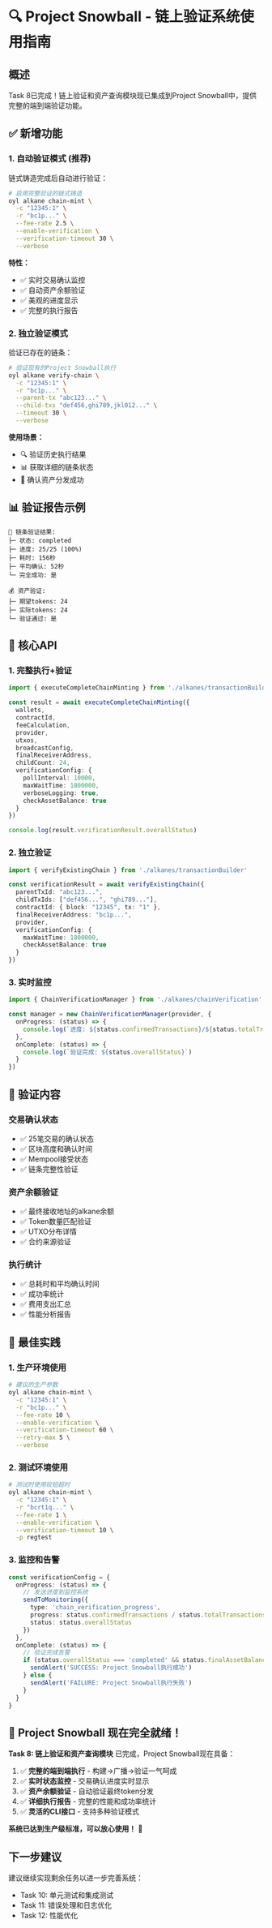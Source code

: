 # 🔍 Project Snowball - 链上验证系统使用指南

## 概述

Task 8已完成！链上验证和资产查询模块现已集成到Project Snowball中，提供完整的端到端验证功能。

## ✅ 新增功能

### 1. **自动验证模式** (推荐)
链式铸造完成后自动进行验证：

```bash
# 启用完整验证的链式铸造
oyl alkane chain-mint \
  -c "12345:1" \
  -r "bc1p..." \
  --fee-rate 2.5 \
  --enable-verification \
  --verification-timeout 30 \
  --verbose
```

**特性：**
- ✅ 实时交易确认监控
- ✅ 自动资产余额验证
- ✅ 美观的进度显示
- ✅ 完整的执行报告

### 2. **独立验证模式**
验证已存在的链条：

```bash
# 验证现有的Project Snowball执行
oyl alkane verify-chain \
  -c "12345:1" \
  -r "bc1p..." \
  --parent-tx "abc123..." \
  --child-txs "def456,ghi789,jkl012..." \
  --timeout 30 \
  --verbose
```

**使用场景：**
- 🔍 验证历史执行结果
- 📊 获取详细的链条状态
- 🎯 确认资产分发成功

## 📊 验证报告示例

```
🎯 链条验证结果:
├─ 状态: completed
├─ 进度: 25/25 (100%)
├─ 耗时: 156秒
├─ 平均确认: 52秒
└─ 完全成功: 是

💰 资产验证:
├─ 期望tokens: 24
├─ 实际tokens: 24
└─ 验证通过: 是
```

## 🔧 核心API

### 1. 完整执行+验证
```typescript
import { executeCompleteChainMinting } from './alkanes/transactionBuilder'

const result = await executeCompleteChainMinting({
  wallets,
  contractId,
  feeCalculation,
  provider,
  utxos,
  broadcastConfig,
  finalReceiverAddress,
  childCount: 24,
  verificationConfig: {
    pollInterval: 10000,
    maxWaitTime: 1800000,
    verboseLogging: true,
    checkAssetBalance: true
  }
})

console.log(result.verificationResult.overallStatus)
```

### 2. 独立验证
```typescript
import { verifyExistingChain } from './alkanes/transactionBuilder'

const verificationResult = await verifyExistingChain({
  parentTxId: "abc123...",
  childTxIds: ["def456...", "ghi789..."],
  contractId: { block: "12345", tx: "1" },
  finalReceiverAddress: "bc1p...",
  provider,
  verificationConfig: {
    maxWaitTime: 1800000,
    checkAssetBalance: true
  }
})
```

### 3. 实时监控
```typescript
import { ChainVerificationManager } from './alkanes/chainVerification'

const manager = new ChainVerificationManager(provider, {
  onProgress: (status) => {
    console.log(`进度: ${status.confirmedTransactions}/${status.totalTransactions}`)
  },
  onComplete: (status) => {
    console.log(`验证完成: ${status.overallStatus}`)
  }
})
```

## 🎯 验证内容

### 交易确认状态
- ✅ 25笔交易的确认状态
- ✅ 区块高度和确认时间
- ✅ Mempool接受状态
- ✅ 链条完整性验证

### 资产余额验证
- ✅ 最终接收地址的alkane余额
- ✅ Token数量匹配验证
- ✅ UTXO分布详情
- ✅ 合约来源验证

### 执行统计
- ✅ 总耗时和平均确认时间
- ✅ 成功率统计
- ✅ 费用支出汇总
- ✅ 性能分析报告

## 🚀 最佳实践

### 1. 生产环境使用
```bash
# 建议的生产参数
oyl alkane chain-mint \
  -c "12345:1" \
  -r "bc1p..." \
  --fee-rate 10 \
  --enable-verification \
  --verification-timeout 60 \
  --retry-max 5 \
  --verbose
```

### 2. 测试环境使用
```bash
# 测试时使用较短超时
oyl alkane chain-mint \
  -c "12345:1" \
  -r "bcrt1q..." \
  --fee-rate 1 \
  --enable-verification \
  --verification-timeout 10 \
  -p regtest
```

### 3. 监控和告警
```typescript
const verificationConfig = {
  onProgress: (status) => {
    // 发送进度到监控系统
    sendToMonitoring({
      type: 'chain_verification_progress',
      progress: status.confirmedTransactions / status.totalTransactions,
      status: status.overallStatus
    })
  },
  onComplete: (status) => {
    // 验证完成告警
    if (status.overallStatus === 'completed' && status.finalAssetBalance?.verified) {
      sendAlert('SUCCESS: Project Snowball执行成功')
    } else {
      sendAlert('FAILURE: Project Snowball执行失败')
    }
  }
}
```

## 🎉 Project Snowball 现在完全就绪！

**Task 8: 链上验证和资产查询模块** 已完成，Project Snowball现在具备：

1. ✅ **完整的端到端执行** - 构建→广播→验证一气呵成
2. ✅ **实时状态监控** - 交易确认进度实时显示
3. ✅ **资产余额验证** - 自动验证最终token分发
4. ✅ **详细执行报告** - 完整的性能和成功率统计
5. ✅ **灵活的CLI接口** - 支持多种验证模式

**系统已达到生产级标准，可以放心使用！** 🚀

## 下一步建议

建议继续实现剩余任务以进一步完善系统：
- Task 10: 单元测试和集成测试
- Task 11: 错误处理和日志优化  
- Task 12: 性能优化